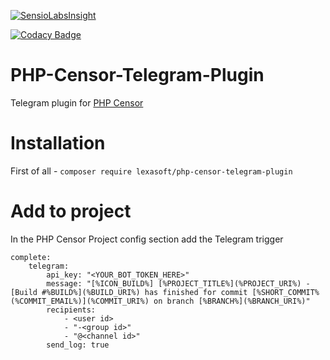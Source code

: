 [![SensioLabsInsight](https://insight.sensiolabs.com/projects/2b29555d-8b58-4987-bc10-f06f80835a92/big.png)](https://insight.sensiolabs.com/projects/2b29555d-8b58-4987-bc10-f06f80835a92)

[![Codacy Badge](https://api.codacy.com/project/badge/Grade/a58c62e4bde1485f95b52fa56a2e4320)](https://www.codacy.com/app/LEXASOFT/PHP-Censor-Telegram-Plugin)
# PHP-Censor-Telegram-Plugin
Telegram plugin for [PHP Censor](https://github.com/corpsee/php-censor)
# Installation
First of all - `composer require lexasoft/php-censor-telegram-plugin`

# Add to project
In the PHP Censor Project config section add the Telegram trigger
```
complete:
    telegram:
        api_key: "<YOUR_BOT_TOKEN_HERE>"
        message: "[%ICON_BUILD%] [%PROJECT_TITLE%](%PROJECT_URI%) - [Build #%BUILD%](%BUILD_URI%) has finished for commit [%SHORT_COMMIT% (%COMMIT_EMAIL%)](%COMMIT_URI%) on branch [%BRANCH%](%BRANCH_URI%)"
        recipients:
            - <user id>
            - "-<group id>"
            - "@<channel id>"
        send_log: true
```
